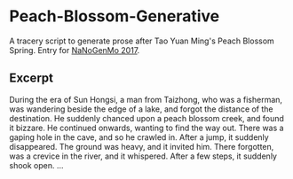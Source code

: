 # Peach-Blossom-Generative
A tracery script to generate prose after Tao Yuan Ming's Peach Blossom Spring.
Entry for [NaNoGenMo 2017](https://github.com/NaNoGenMo/2017).

## Excerpt
During the era of Sun Hongsi, a man from Taizhong, who was a fisherman, was wandering beside the edge of a lake, and forgot the distance of the destination.
He suddenly chanced upon a peach blossom creek, and found it bizzare.
He continued onwards, wanting to find the way out.
There was a gaping hole in the cave, and so he crawled in.
After a jump, it suddenly disappeared.
The ground was heavy, and it invited him.
There forgotten, was a crevice in the river, and it whispered.
After a few steps, it suddenly shook open.
…
